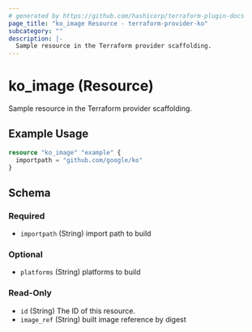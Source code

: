 ```yaml
---
# generated by https://github.com/hashicorp/terraform-plugin-docs
page_title: "ko_image Resource - terraform-provider-ko"
subcategory: ""
description: |-
  Sample resource in the Terraform provider scaffolding.
---
```


# ko_image (Resource)

Sample resource in the Terraform provider scaffolding.

## Example Usage

```terraform
resource "ko_image" "example" {
  importpath = "github.com/google/ko"
}
```

<!-- schema generated by tfplugindocs -->
## Schema

### Required

- `importpath` (String) import path to build

### Optional

- `platforms` (String) platforms to build

### Read-Only

- `id` (String) The ID of this resource.
- `image_ref` (String) built image reference by digest


